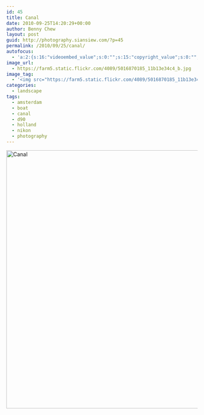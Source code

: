 ```yaml
---
id: 45
title: Canal
date: 2010-09-25T14:20:29+00:00
author: Benny Chew
layout: post
guid: http://photography.siansiew.com/?p=45
permalink: /2010/09/25/canal/
autofocus:
  - 'a:2:{s:16:"videoembed_value";s:0:"";s:15:"copyright_value";s:0:"";}'
image_url:
  - https://farm5.static.flickr.com/4089/5016870185_11b13e34c4_b.jpg
image_tag:
  - '<img src="https://farm5.static.flickr.com/4089/5016870185_11b13e34c4_b.jpg" />'
categories:
  - landscape
tags:
  - amsterdam
  - boat
  - canal
  - d90
  - holland
  - nikon
  - photography
---
```

<a title="Canal by siansiew, on Flickr" href="https://farm5.static.flickr.com/4089/5016870185_11b13e34c4_b.jpg" rel="lightbox"><img src="https://farm5.static.flickr.com/4089/5016870185_11b13e34c4_b.jpg" alt="Canal" width="1024" height="680" /></a>
